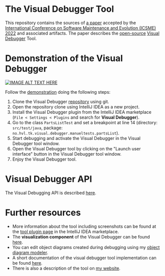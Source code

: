 # The Visual Debugger Tool

This repository contains the sources of [a paper](./visual-debugger.pdf) accepted by the [International Conference on Software Maintenance and Evolution (ICSME) 2022](https://cyprusconferences.org/icsme2022/) and associated artifacts.
The paper describes the [open-source](https://github.com/timKraeuter/VisualDebugger) [Visual Debugger](https://plugins.jetbrains.com/plugin/16851-visual-debugger) Tool.

# Demonstration of the Visual Debugger
[![IMAGE ALT TEXT HERE](https://img.youtube.com/vi/lU_OgotweRk/0.jpg)](https://www.youtube.com/watch?v=lU_OgotweRk)

Follow the [demonstration](https://www.youtube.com/watch?v=lU_OgotweRk) doing the following steps:
1. Clone the Visual Debugger [repository](https://github.com/timKraeuter/VisualDebugger) using git.
2. Open the repository clone using IntelliJ IDEA as a new project.
3. Install the Visual Debugger plugin from the IntelliJ IDEA marketplace (```File < Settings < Plugins``` and search for **Visual Debugger**).
4. Go to the class ```PartsListTest``` and set a breakpoint at line 14 (directory: ```src/test/java```, package: ```no.hvl.tk.visual.debugger.manueltests.partsList```).
5. Start debugging and activate the Visual Debugger in the Visual Debugger tool window.
6. Open the Visual Debugger tool by clicking on the "Launch user interface" button in the Visual Debugger tool window.
7. Enjoy the Visual Debugger tool.

# Visual Debugger API
The Visual Debugging API is described [here](https://github.com/timKraeuter/VisualDebugger/tree/master/documentation#visual-debugging-api).

# Further resources
- More information about the tool including screenshots can be found at the [tool plugin page](https://plugins.jetbrains.com/plugin/16851-visual-debugger) in the IntelliJ IDEA marketplace.
- The **visualization component** of the Visual Debugger can be found [here](https://github.com/timKraeuter/object-diagram-modeler).
- You can edit object diagrams created during debugging using my [object diagram modeler](https://timkraeuter.com/object-diagram-modeler/).
- A short documentation of the visual debugger tool implementation can be found [here](https://github.com/timKraeuter/VisualDebugger/blob/master/documentation/README.md).
- There is also a description of the tool on [my website](https://timkraeuter.com//visual-debugger/).

